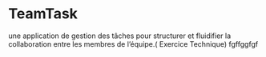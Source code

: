 # TeamTask
une application de gestion des tâches pour structurer et fluidifier la collaboration entre les membres de lʼéquipe.( Exercice Technique)
fgffggfgf
